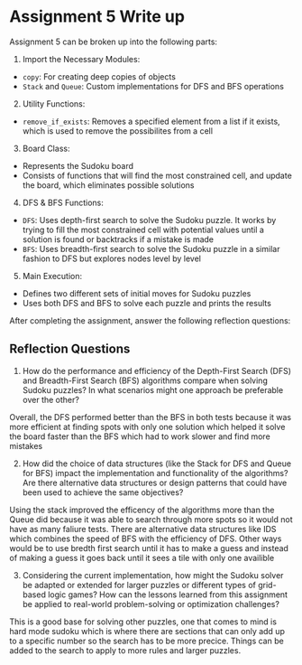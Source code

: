 # Assignment 5 Write up

Assignment 5 can be broken up into the following parts:
1. Import the Necessary Modules:
- `copy`: For creating deep copies of objects
- `Stack` and `Queue`: Custom implementations for DFS and BFS operations
2. Utility Functions: 
- `remove_if_exists`: Removes a specified element from a list if it exists, which is used to remove the possibilites from a cell
3. Board Class:
- Represents the Sudoku board
- Consists of functions that will find the most constrained cell, and update the board, which eliminates possible solutions
4. DFS & BFS Functions:
- `DFS`: Uses depth-first search to solve the Sudoku puzzle. It works by trying to fill the most constrained cell with potential values until a solution is found or backtracks if a mistake is made
- `BFS`: Uses breadth-first search to solve the Sudoku puzzle in a similar fashion to DFS but explores nodes level by level
5. Main Execution:
- Defines two different sets of initial moves for Sudoku puzzles
- Uses both DFS and BFS to solve each puzzle and prints the results


After completing the assignment, answer the following reflection questions:

## Reflection Questions

1. How do the performance and efficiency of the Depth-First Search (DFS) and Breadth-First Search (BFS) algorithms compare when solving Sudoku puzzles? In what scenarios might one approach be preferable over the other?

Overall, the DFS performed better than the BFS in both tests because it was more efficient at finding spots with only one solution which helped it solve the board faster than the BFS which had to work slower and find more mistakes


2. How did the choice of data structures (like the Stack for DFS and Queue for BFS) impact the implementation and functionality of the algorithms? Are there alternative data structures or design patterns that could have been used to achieve the same objectives?

Using the stack improved the efficency of the algorithms more than the Queue did because it was able to search through more spots so it would not have as many faliure tests. There are alternative data structures like IDS which combines the speed of BFS with the efficiency of DFS. Other ways would be to use bredth first search until it has to make a guess and instead of making a guess it goes back until it sees a tile with only one availible 

3. Considering the current implementation, how might the Sudoku solver be adapted or extended for larger puzzles or different types of grid-based logic games? How can the lessons learned from this assignment be applied to real-world problem-solving or optimization challenges?

This is a good base for solving other puzzles, one that comes to mind is hard mode sudoku which is where there are sections that can only add up to a specific number so the search has to be more precice. Things can be added to the search to apply to more rules and larger puzzles.